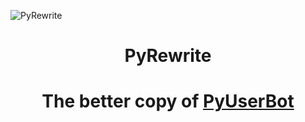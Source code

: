 ![PyRewrite](https://user-images.githubusercontent.com/80628386/235303771-1aea2a1f-590c-4bfe-8d48-d02b4643e943.png)
<h1 align='center'>PyRewrite</h1>

<h1 align='center'>The better copy of <a href='https://github.com/purpl3-yt/pyuserbot'>PyUserBot</a></h1>

